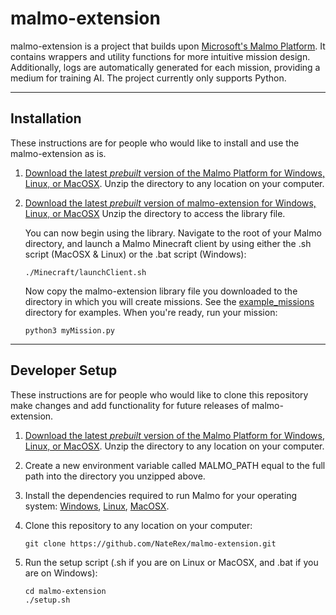 # **malmo-extension** #

malmo-extension is a project that builds upon [Microsoft's Malmo Platform](https://github.com/Microsoft/malmo/). It contains wrappers and utility functions for more intuitive mission design. Additionally, logs are automatically generated for each mission, providing a medium for training AI. The project currently only supports Python.

___
## **Installation** ##

These instructions are for people who would like to install and use the malmo-extension as is.

1. [Download the latest _prebuilt_ version of the Malmo Platform for Windows, Linux, or MacOSX](https://github.com/Microsoft/malmo/releases). Unzip the directory to any location on your computer.

2. [Download the latest _prebuilt_ version of malmo-extension for Windows, Linux, or MacOSX]() Unzip the directory to access the library file.

    You can now begin using the library. Navigate to the root of your Malmo directory, and launch a Malmo Minecraft client by using either the .sh script (MacOSX & Linux) or the .bat script (Windows):

    ```
    ./Minecraft/launchClient.sh
    ```

    Now copy the malmo-extension library file you downloaded to the directory in which you will create missions. See the [example_missions]() directory for examples. When you're ready, run your mission:

    ```
    python3 myMission.py
    ```

___
## **Developer Setup** ##

These instructions are for people who would like to clone this repository make changes and add functionality for future releases of malmo-extension.

1. [Download the latest _prebuilt_ version of the Malmo Platform for Windows, Linux, or MacOSX](https://github.com/Microsoft/malmo/releases). Unzip the directory to any location on your computer.

2. Create a new environment variable called MALMO_PATH equal to the full path into the directory you unzipped above.

3. Install the dependencies required to run Malmo for your operating system: [Windows](https://github.com/microsoft/malmo/blob/master/doc/install_windows.md), [Linux](https://github.com/microsoft/malmo/blob/master/doc/install_linux.md), [MacOSX](https://github.com/microsoft/malmo/blob/master/doc/install_macosx.md).

4. Clone this repository to any location on your computer:
    ```
    git clone https://github.com/NateRex/malmo-extension.git
    ```

5. Run the setup script (.sh if you are on Linux or MacOSX, and .bat if you are on Windows):
    ```
    cd malmo-extension
    ./setup.sh
    ```